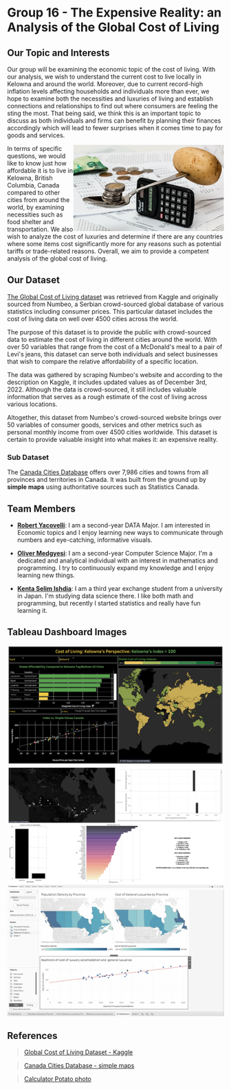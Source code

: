 # Group 16 - The Expensive Reality: an Analysis of the Global Cost of Living

## Our Topic and Interests

Our group will be examining the economic topic of the cost of living. With our analysis, we wish to understand the current cost to live locally in Kelowna and around the world. Moreover, due to current record-high inflation levels affecting households and individuals more than ever, we hope to examine both the necessities and luxuries of living and establish connections and relationships to find out where consumers are feeling the sting the most. That being said, we think this is an important topic to discuss as both individuals and firms can benefit by planning their finances accordingly which will lead to fewer surprises when it comes time to pay for goods and services. 

  <img align="right" src="images/coins-g118f2fe8b_1920.jpg" height="200" width="350"  />

In terms of specific questions, we would like to know just how affordable it is to live in Kelowna, British Columbia, Canada compared to other cities from around the world, by examining necessities such as food shelter and transportation. We also wish to analyze the cost of luxuries and determine if there are any countries where some items cost significantly more for any reasons such as potential tariffs or trade-related reasons. Overall, we aim to provide a competent analysis of the global cost of living. 


## Our Dataset

[The Global Cost of Living dataset](https://www.kaggle.com/datasets/mvieira101/global-cost-of-living) was retrieved from Kaggle and originally sourced from Numbeo, a Serbian crowd-sourced global database of various statistics including consumer prices. This particular dataset includes the cost of living data on well over 4500 cities across the world.

The purpose of this dataset is to provide the public with crowd-sourced data to estimate the cost of living in different cities around the world. With over 50 variables that range from the cost of a McDonald's meal to a pair of Levi's jeans, this dataset can serve both individuals and select businesses that wish to compare the relative affordability of a specific location.

The data was gathered by scraping Numbeo's website and according to the description on Kaggle, it includes updated values as of December 3rd, 2022. Although the data is crowd-sourced, it still includes valuable information that serves as a rough estimate of the cost of living across various locations.

Altogether, this dataset from Numbeo's crowd-sourced website brings over 50 variables of consumer goods, services and other metrics such as personal monthly income from over 4500 cities worldwide. This dataset is certain to provide valuable insight into what makes it: an expensive reality.

### Sub Dataset
The [Canada Cities Database](https://simplemaps.com/data/canada-cities) offers over 7,986 cities and towns from all provinces and territories in Canada. It was built from the ground up by **simple maps** using authoritative sources such as Statistics Canada. 

## Team Members

- [**Robert Yacovelli**](https://github.com/ubco-W2022T2-data301/project-group16/blob/main/analysis/analysis_yacovelli.ipynb): I am a second-year DATA Major. I am interested in Economic topics and I enjoy learning new ways to communicate through numbers and eye-catching, informative visuals.

- [**Oliver Medgyesi**](https://github.com/ubco-W2022T2-data301/project-group16/blob/main/analysis/analysis_medgyesi.ipynb): I am a second-year Computer Science Major. I'm a dedicated and analytical individual with an interest in mathematics and programming. I try to continuously expand my knowledge and I enjoy learning new things.

- [**Kenta Selim Ishdia**](https://github.com/ubco-W2022T2-data301/project-group16/blob/main/analysis/analysis_yacovelli.ipynb): I am a third year exchange student from a university in Japan. I'm studying data science there. I like both math and programming, but recently I started statistics and really have fun learning it.

## Tableau Dashboard Images
<img src="images/DashboardRobert.png"/>
<img src ="images/OliverDashboard.png"/>
<img src="images/DashboardIshida.png"/>




## References

>[Global Cost of Living Dataset - Kaggle](https://www.kaggle.com/datasets/mvieira101/global-cost-of-living)

>[Canada Cities Database - simple maps](https://simplemaps.com/data/canada-cities)

>[Calculator Potato photo](https://pixabay.com/photos/coins-calculator-budget-1015125/)




